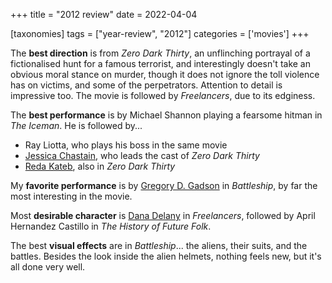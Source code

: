 +++
title = "2012 review"
date = 2022-04-04

[taxonomies]
tags = ["year-review", "2012"]
categories = ['movies']
+++

The **best direction** is from *Zero Dark Thirty*,
an unflinching portrayal of a fictionalised hunt for a famous terrorist,
and interestingly doesn't take an obvious moral stance on murder,
though it does not ignore the toll violence has on victims,
and some of the perpetrators.
Attention to detail is impressive too.
The movie is followed by *Freelancers*, due to its edginess.

The **best performance** is by Michael Shannon playing a fearsome hitman
in *The Iceman*.
He is followed by...
- Ray Liotta, who plays his boss in the same movie
- [Jessica Chastain], who leads the cast of *Zero Dark Thirty*
- [Reda Kateb], also in *Zero Dark Thirty*

My **favorite performance** is by [Gregory D. Gadson] in *Battleship*,
by far the most interesting in the movie.

Most **desirable character** is [Dana Delany] in *Freelancers*,
followed by April Hernandez Castillo in *The History of Future Folk*.

The best **visual effects** are in *Battleship*...
the aliens, their suits, and the battles.
Besides the look inside the alien helmets,
nothing feels new,
but it's all done very well.

[Dana Delany]: https://en.wikipedia.org/wiki/Dana_Delany
[Jessica Chastain]: https://en.wikipedia.org/wiki/Jessica_Chastain
[Reda Kateb]: https://en.wikipedia.org/wiki/Reda_Kateb
[Gregory D. Gadson]: https://en.wikipedia.org/wiki/Gregory_D._Gadson
